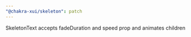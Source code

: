 ```yaml
---
"@chakra-xui/skeleton": patch
---
```


SkeletonText accepts fadeDuration and speed prop and animates children
